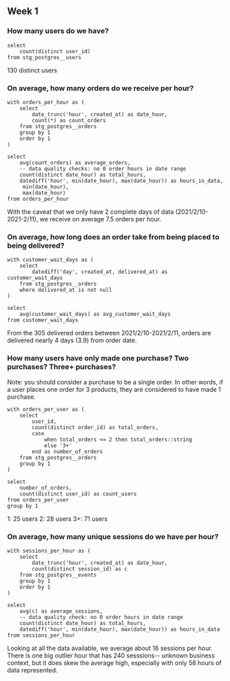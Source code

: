 ## Week 1

### How many users do we have? 

``` 
select 
    count(distinct user_id)
from stg_postgres__users
```

130 distinct users

### On average, how many orders do we receive per hour?

```
with orders_per_hour as (
    select 
        date_trunc('hour', created_at) as date_hour, 
        count(*) as count_orders
    from stg_postgres__orders
    group by 1
    order by 1
)

select 
    avg(count_orders) as average_orders,
    -- data quality checks: no 0 order hours in date range
    count(distinct date_hour) as total_hours, 
    datediff('hour', min(date_hour), max(date_hour)) as hours_in_data,
     min(date_hour),
     max(date_hour)
from orders_per_hour
```

With the caveat that we only have 2 complete days of data (2021/2/10-2021-2/11), we receive on average 7.5 orders per hour.


### On average, how long does an order take from being placed to being delivered?

```
with customer_wait_days as (
    select 
        datediff('day', created_at, delivered_at) as customer_wait_days
    from stg_postgres__orders
    where delivered_at is not null
)

select 
    avg(customer_wait_days) as avg_customer_wait_days
from customer_wait_days
```

From the 305 delivered orders between 2021/2/10-2021/2/11, orders are delivered nearly 4 days (3.9) from order date. 

### How many users have only made one purchase? Two purchases? Three+ purchases?

Note: you should consider a purchase to be a single order. In other words, if a user places one order for 3 products, they are considered to have made 1 purchase.

```
with orders_per_user as (
    select 
        user_id, 
        count(distinct order_id) as total_orders,
        case 
            when total_orders <= 2 then total_orders::string
            else '3+'
        end as number_of_orders
    from stg_postgres__orders 
    group by 1
)

select 
    number_of_orders,
    count(distinct user_id) as count_users
from orders_per_user 
group by 1
```

1: 25 users
2: 28 users
3+: 71 users

### On average, how many unique sessions do we have per hour?

```
with sessions_per_hour as (
    select 
        date_trunc('hour', created_at) as date_hour, 
        count(distinct session_id) as c 
    from stg_postgres__events
    group by 1
    order by 1
)

select 
    avg(c) as average_sessions,
    -- data quality check: no 0 order hours in date range
    count(distinct date_hour) as total_hours, 
    datediff('hour', min(date_hour), max(date_hour)) as hours_in_data
from sessions_per_hour
```

Looking at all the data available, we average about 16 sessions per hour. There is one big outlier hour that has 240 sesssions-- unknown business context, but it does skew the average high, especially with only 58 hours of data represented. 
